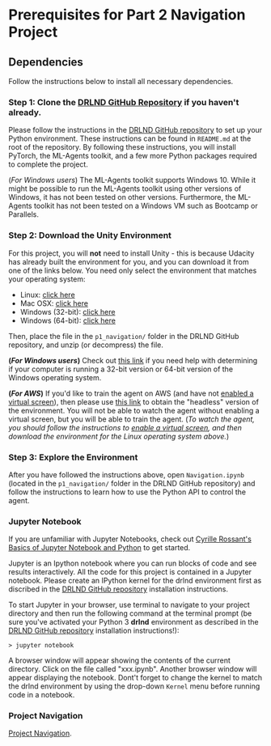 # **Prerequisites for Part 2 Navigation Project** 

## Dependencies

Follow the instructions below to install all necessary dependencies.

### **Step 1:** Clone the [DRLND GitHub Repository](https://github.com/udacity/deep-reinforcement-learning#dependencies) if you haven't already. 

Please follow the instructions in the [DRLND GitHub repository](https://github.com/udacity/deep-reinforcement-learning#dependencies) to set up your Python environment. These instructions can be found in `README.md` at the root of the repository. By following these instructions, you will install PyTorch, the ML-Agents toolkit, and a few more Python packages required to complete the project.

(_For Windows users_) The ML-Agents toolkit supports Windows 10. While it might be possible to run the ML-Agents toolkit using other versions of Windows, it has not been tested on other versions. Furthermore, the ML-Agents toolkit has not been tested on a Windows VM such as Bootcamp or Parallels.

### **Step 2:**  Download the Unity Environment

For this project, you will **not** need to install Unity - this is because Udacity has already built the environment for you, and you can download it from one of the links below. You need only select the environment that matches your operating system:

- Linux: [click here](https://s3-us-west-1.amazonaws.com/udacity-drlnd/P1/Banana/Banana_Linux.zip)
- Mac OSX: [click here](https://s3-us-west-1.amazonaws.com/udacity-drlnd/P1/Banana/Banana.app.zip)
- Windows (32-bit): [click here](https://s3-us-west-1.amazonaws.com/udacity-drlnd/P1/Banana/Banana_Windows_x86.zip)
- Windows (64-bit): [click here](https://s3-us-west-1.amazonaws.com/udacity-drlnd/P1/Banana/Banana_Windows_x86_64.zip)

Then, place the file in the `p1_navigation/` folder in the DRLND GitHub repository, and unzip (or decompress) the file.

**(_For Windows users_)** Check out [this link](https://support.microsoft.com/en-us/help/827218/how-to-determine-whether-a-computer-is-running-a-32-bit-version-or-64) if you need help with determining if your computer is running a 32-bit version or 64-bit version of the Windows operating system.

**(_For AWS_)** If you'd like to train the agent on AWS (and have not [enabled a virtual screen](https://github.com/Unity-Technologies/ml-agents/blob/master/docs/Training-on-Amazon-Web-Service.md)), then please use [this link](https://s3-us-west-1.amazonaws.com/udacity-drlnd/P1/Banana/Banana_Linux_NoVis.zip) to obtain the "headless" version of the environment. You will not be able to watch the agent without enabling a virtual screen, but you will be able to train the agent. (_To watch the agent, you should follow the instructions to [enable a virtual screen](https://github.com/Unity-Technologies/ml-agents/blob/master/docs/Training-on-Amazon-Web-Service.md), and then download the environment for the Linux operating system above._)

### **Step 3**: Explore the Environment

After you have followed the instructions above, open `Navigation.ipynb` (located in the `p1_navigation/` folder in the DRLND GitHub repository) and follow the instructions to learn how to use the Python API to control the agent.


### **Jupyter Notebook**

If you are unfamiliar with Jupyter Notebooks, check out <A HREF="https://www.packtpub.com/books/content/basics-jupyter-notebook-and-python" target="_blank">Cyrille Rossant's Basics of Jupyter Notebook and Python</A> to get started.

Jupyter is an Ipython notebook where you can run blocks of code and see results interactively. All the code for this project is contained in a Jupyter notebook. Please create an IPython kernel for the drlnd environment first as discribed in the [DRLND GitHub repository](https://github.com/udacity/deep-reinforcement-learning#dependencies) installation instructions.

To start Jupyter in your browser, use terminal to navigate to your project directory and then run the following command at the terminal prompt (be sure you've activated your Python 3 **drlnd** environment as described in the [DRLND GitHub repository](https://github.com/udacity/deep-reinforcement-learning#dependencies) installation instructions!):

`> jupyter notebook`

A browser window will appear showing the contents of the current directory.  Click on the file called "xxx.ipynb".  Another browser window will appear displaying the notebook. Dont't forget to change the kernel to match the drlnd environment by using the drop-down `Kernel` menu before running code in a notebook.

### Project Navigation

[Project Navigation](../Part2_Project_Navigation).